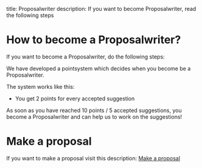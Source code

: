 title: Proposalwriter
description: If you want to become Proposalwriter, read the following steps

# How to become a Proposalwriter?

If you want to become a Proposalwriter, do the following steps:

We have developed a pointsystem which decides when you become be a Proposalwriter.

The system works like this:

- You get 2 points for every accepted suggestion

As soon as you have reached 10 points / 5 accepted suggestions, you become a Proposalwriter and can help us to work on the suggestions!

# Make a proposal

If you want to make a proposal visit this description: [Make a proposal](https://docs.lenoxbot.com/General%20FAQ/Help/Make%20a%20proposal/) 
